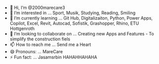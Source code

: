 - 👋 Hi, I’m @2000marecare3
- 👀 I’m interested in ...  Sport, Musik, Studying, Reading, Smiling
- 🌱 I’m currently learning ...  Git Hub, Digitalizaiton, Python, Power Apps, Copilot, Excel, Revit, Autocad, Sofistik, Grashopper, Rhino, ETU Hottgenroth
- 💞️ I’m looking to collaborate on ... Creating new Apps and Features - To simplify the construction fiels
- 📫 How to reach me ... Send me a Heart
- 😄 Pronouns: ... MareCare
- ⚡ Fun fact: ...  Jasamsrbin HAHAHHAHAHA

<!---
2000marecare3/2000marecare3 is a ✨ special ✨ repository because its `README.md` (this file) appears on your GitHub profile.
You can click the Preview link to take a look at your changes.
--->
